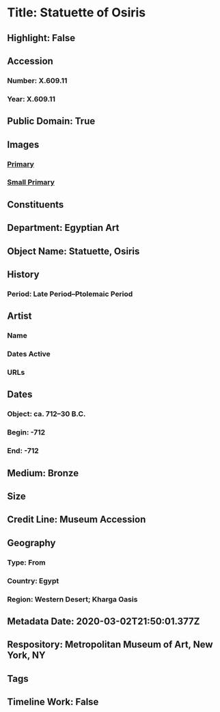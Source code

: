 # Title: Statuette of Osiris
## Highlight: False
## Accession
### Number: X.609.11
### Year: X.609.11
## Public Domain: True
## Images
### [Primary](https://images.metmuseum.org/CRDImages/eg/original/sfx-609-1.jpg)
### [Small Primary](https://images.metmuseum.org/CRDImages/eg/web-large/sfx-609-1.jpg)
## Constituents
## Department: Egyptian Art
## Object Name: Statuette, Osiris
## History
### Period: Late Period–Ptolemaic Period
## Artist
### Name
### Dates Active
### URLs
## Dates
### Object: ca. 712–30 B.C.
### Begin: -712
### End: -712
## Medium: Bronze
## Size
## Credit Line: Museum Accession
## Geography
### Type: From
### Country: Egypt
### Region: Western Desert; Kharga Oasis
## Metadata Date: 2020-03-02T21:50:01.377Z
## Respository: Metropolitan Museum of Art, New York, NY
## Tags
## Timeline Work: False